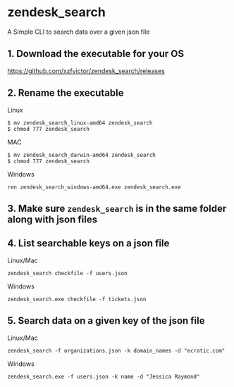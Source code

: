 # zendesk_search
A Simple CLI to search data over a given json file

## 1. Download the executable for your OS
https://github.com/xzfvictor/zendesk_search/releases

## 2. Rename the executable
Linux
```
$ mv zendesk_search_linux-amd64 zendesk_search
$ chmod 777 zendesk_search
```
MAC
```
$ mv zendesk_search_darwin-amd64 zendesk_search
$ chmod 777 zendesk_search
```
Windows
```
ren zendesk_search_windows-amd64.exe zendesk_search.exe
```
## 3. Make sure ```zendesk_search``` is in the same folder along with json files

## 4. List searchable keys on a json file
Linux/Mac
```
zendesk_search checkfile -f users.json
```
Windows
```
zendesk_search.exe checkfile -f tickets.json
```
## 5. Search data on a given key of the json file
Linux/Mac
```
zendesk_search -f organizations.json -k domain_names -d "ecratic.com"
```
Windows
```
zendesk_search.exe -f users.json -k name -d "Jessica Raymond"
```
